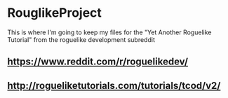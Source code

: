 # RouglikeProject

This is where I'm going to keep my files for the "Yet Another Roguelike Tutorial" from the roguelike development subreddit
## https://www.reddit.com/r/roguelikedev/
## http://rogueliketutorials.com/tutorials/tcod/v2/
